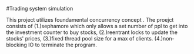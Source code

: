 #Trading system simulation

This project utilizes foundamental concurrency concept . 
The proejct consists of 
(1.)sephamore which only allows a set number of ppl 
to get into the investment counter to buy stocks,
(2.)reentrant locks to update the stocks' prices,
(3.)fixed thread pool size for a max of clients.
(4.)non-blocking IO to terminate the program.

